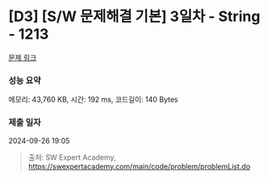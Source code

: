 # [D3] [S/W 문제해결 기본] 3일차 - String - 1213 

[문제 링크](https://swexpertacademy.com/main/code/problem/problemDetail.do?contestProbId=AV14P0c6AAUCFAYi) 

### 성능 요약

메모리: 43,760 KB, 시간: 192 ms, 코드길이: 140 Bytes

### 제출 일자

2024-09-26 19:05



> 출처: SW Expert Academy, https://swexpertacademy.com/main/code/problem/problemList.do